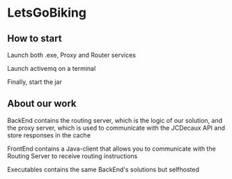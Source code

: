 # LetsGoBiking
## How to start

<p>Launch both .exe, Proxy and Router services</p>
<p>Launch activemq on a terminal</p>
<p>Finally, start the jar</p>


## About our work

<p>BackEnd contains the routing server, which is the logic of our solution, and the proxy server, which is used to communicate with the JCDecaux API and store responses in the cache</p>
<p>FrontEnd contains a Java-client that allows you to communicate with the Routing Server to receive routing instructions </p>

<p>Executables contains the same BackEnd's solutions but selfhosted </p>
